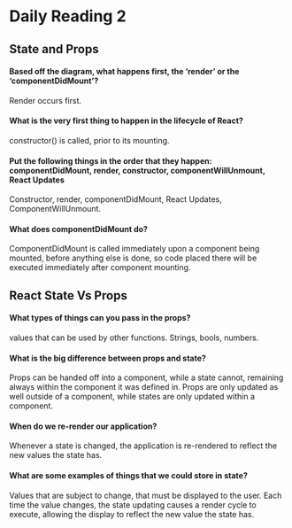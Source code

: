 # Daily Reading 2

## State and Props

#### Based off the diagram, what happens first, the ‘render’ or the ‘componentDidMount’?

Render occurs first.

#### What is the very first thing to happen in the lifecycle of React?

constructor() is called, prior to its mounting.

#### Put the following things in the order that they happen: componentDidMount, render, constructor, componentWillUnmount, React Updates

Constructor, render, componentDidMount, React Updates, ComponentWillUnmount.

#### What does componentDidMount do?

ComponentDidMount is called immediately upon a component being mounted, before anything else is done, so code placed there will be executed immediately after component mounting.

## React State Vs Props

#### What types of things can you pass in the props?

values that can be used by other functions. Strings, bools, numbers.

#### What is the big difference between props and state?

Props can be handed off into a component, while a state cannot, remaining always within the component it was defined in. Props are only updated as well outside of a component, while states are only updated within a component.

#### When do we re-render our application?

Whenever a state is changed, the application is re-rendered to reflect the new values the state has.

#### What are some examples of things that we could store in state?

Values that are subject to change, that must be displayed to the user. Each time the value changes, the state updating causes a render cycle to execute, allowing the display to reflect the new value the state has.

